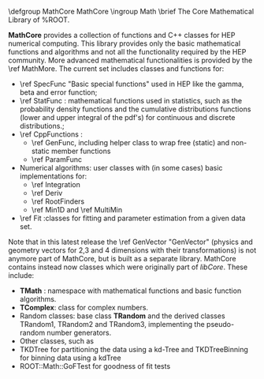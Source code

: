 \defgroup MathCore  MathCore
\ingroup Math
\brief The Core Mathematical Library of %ROOT.

**MathCore** provides a collection of functions and C++ classes for HEP numerical computing.
This library provides only the basic mathematical functions and algorithms and not all the
functionality required by the HEP community. More advanced mathematical functionalities is
provided by the \ref MathMore. The current set includes classes and functions for:

*   \ref SpecFunc "Basic special functions" used in HEP like the gamma, beta and error function;
*   \ref StatFunc : mathematical functions used in statistics, such as the probability density
functions and the cumulative distributions functions (lower and upper integral of the pdf's)
for continuous and discrete distributions.;
*   \ref CppFunctions :
    *   \ref GenFunc, including helper class to wrap free (static) and non-static member functions
    *   \ref ParamFunc
*   Numerical algorithms: user classes with (in some cases) basic implementations for:
    *   \ref Integration
    *   \ref Deriv
    *   \ref RootFinders
    *   \ref Min1D and \ref MultiMin
*   \ref Fit :classes for fitting and parameter estimation from a given data set.

Note that in this latest release the \ref GenVector "GenVector" (physics and geometry vectors
for 2,3 and 4 dimensions with their transformations) is not anymore part of MathCore, but is
built as a separate library. MathCore contains instead now classes which were originally part
of _libCore_. These include:

*   **TMath** : namespace with mathematical functions and basic function algorithms.
*   **TComplex**: class for complex numbers.
*   Random classes: base class **TRandom** and the derived classes TRandom1, TRandom2 and
    TRandom3, implementing the pseudo-random number generators.
*   Other classes, such as
   *   TKDTree for partitioning the data using a kd-Tree and TKDTreeBinning for binning data using a kdTree
   *   ROOT::Math::GoFTest for goodness of fit tests
